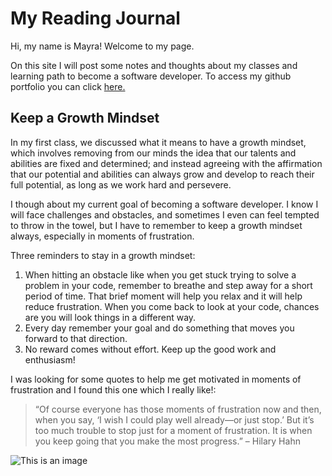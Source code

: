 # My Reading Journal

Hi, my name is Mayra! Welcome to my page. 

On this site I will post some notes and thoughts about my classes and learning path to become a software developer. To access my github portfolio you can click [here.](https://github.com/mayracu)

## Keep a Growth Mindset

In my first class, we discussed what it means to have a growth mindset, which involves removing from our minds the idea that our talents and abilities are fixed and determined; and instead agreeing with the affirmation that our potential and abilities can always grow and develop to reach their full potential, as long as we work hard and persevere. 

I though about my current goal of becoming a software developer. I know I will face challenges and obstacles, and sometimes I even can feel tempted to throw in the towel, but I have to remember to keep a growth mindset always, especially in moments of frustration. 

Three reminders to stay in a growth mindset: 

1. When hitting an obstacle like when you get stuck trying to solve a problem in your code, remember to breathe and step away for a short period of time. That brief moment will help you relax and it will help reduce frustration. When you come back to look at your code, chances are you will look things in a different way. 
2. Every day remember your goal and do something that moves you forward to that direction.
3. No reward comes without effort. Keep up the good work and enthusiasm! 

I was looking for some quotes to help me get motivated in moments of frustration and I found this one which I really like!: 

> “Of course everyone has those moments of frustration now and then, when you say, ‘I wish I could play well already―or just stop.’ But it’s too much trouble to stop just for a moment of frustration. It is when you keep going that you make the most progress.”
– Hilary Hahn

![This is an image](https://external-content.duckduckgo.com/iu/?u=https%3A%2F%2Ftse2.explicit.bing.net%2Fth%3Fid%3DOIP.c8nKn8XEvMijgCQPw_DhGgHaE7%26pid%3DApi&f=1&ipt=7c3971a3ae1754124e1c8fe5910b48abf93e126e4632364d01eedd0ef4e714e3&ipo=images)


